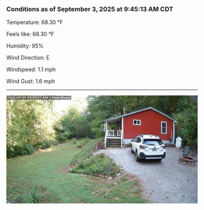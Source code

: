 ### Conditions as of September 3, 2025 at 9:45:13 AM CDT 

Temperature: 68.30 &deg;F

Feels like: 68.30 &deg;F

Humidity: 95%

Wind Direction: E

Windspeed: 1.1 mph

Wind Gust: 1.6 mph

---

<img src="./images/latest.jpeg"/>

